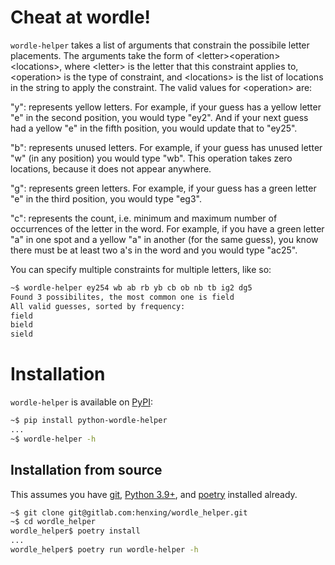 # Cheat at wordle!

`wordle-helper` takes a list of arguments that constrain the possibile letter placements. The arguments
take the form of \<letter\>\<operation\>\<locations\>, where \<letter\> is the letter that this
constraint applies to, \<operation\> is the type of constraint, and \<locations\> is the list of
locations in the string to apply the constraint. The valid values for \<operation\> are:

"y": represents yellow letters. For example, if your guess has a yellow letter "e" in the second
position, you would type "ey2". And if your next guess had a yellow "e" in the fifth position, you
would update that to "ey25".

"b": represents unused letters. For example, if your guess has unused letter "w" (in any position)
you would type "wb". This operation takes zero locations, because it does not appear anywhere.

"g": represents green letters. For example, if your guess has a green letter "e" in the third
position, you would type "eg3".

"c": represents the count, i.e. minimum and maximum number of occurrences of the letter in the word.
For example, if you have a green letter "a" in one spot and a yellow "a" in another (for the same
guess), you know there must be at least two a's in the word and you would type "ac25".

You can specify multiple constraints for multiple letters, like so:

```bash
~$ wordle-helper ey254 wb ab rb yb cb ob nb tb ig2 dg5
Found 3 possibilites, the most common one is field
All valid guesses, sorted by frequency:
field
bield
sield
```

# Installation

`wordle-helper` is available on [PyPI](https://pypi.org/project/python-wordle-helper/):

```bash
~$ pip install python-wordle-helper
...
~$ wordle-helper -h
```

## Installation from source

This assumes you have [git](https://git-scm.com/book/en/v2/Getting-Started-Installing-Git), [Python 3.9+](https://www.python.org/downloads/), and [poetry](https://python-poetry.org/docs/#osx--linux--bashonwindows-install-instructions) installed already.

```bash
~$ git clone git@gitlab.com:henxing/wordle_helper.git
~$ cd wordle_helper
wordle_helper$ poetry install
...
wordle_helper$ poetry run wordle-helper -h
```
